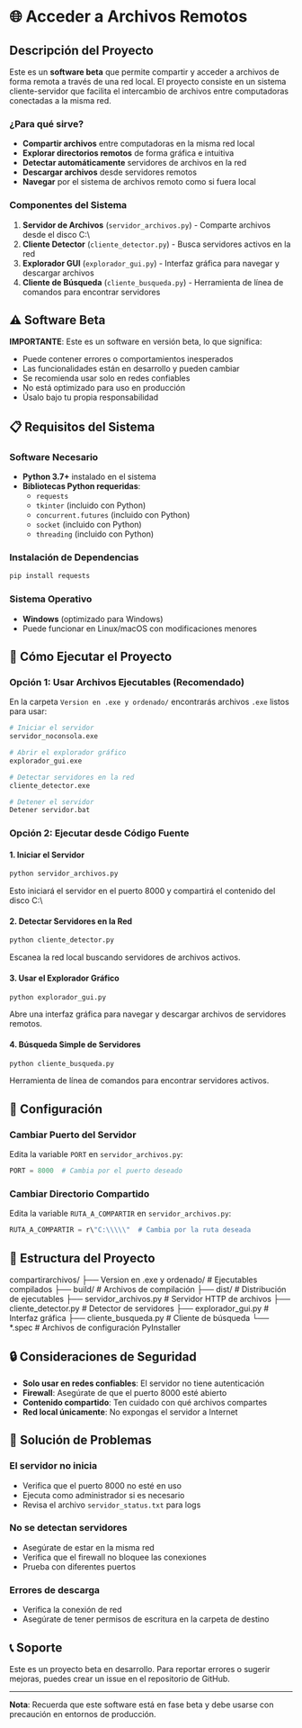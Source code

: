 # 🌐 Acceder a Archivos Remotos

## Descripción del Proyecto

Este es un **software beta** que permite compartir y acceder a archivos de forma remota a través de una red local. El proyecto consiste en un sistema cliente-servidor que facilita el intercambio de archivos entre computadoras conectadas a la misma red.

### ¿Para qué sirve?

- **Compartir archivos** entre computadoras en la misma red local
- **Explorar directorios remotos** de forma gráfica e intuitiva
- **Detectar automáticamente** servidores de archivos en la red
- **Descargar archivos** desde servidores remotos
- **Navegar** por el sistema de archivos remoto como si fuera local

### Componentes del Sistema

1. **Servidor de Archivos** (`servidor_archivos.py`) - Comparte archivos desde el disco C:\\
2. **Cliente Detector** (`cliente_detector.py`) - Busca servidores activos en la red
3. **Explorador GUI** (`explorador_gui.py`) - Interfaz gráfica para navegar y descargar archivos
4. **Cliente de Búsqueda** (`cliente_busqueda.py`) - Herramienta de línea de comandos para encontrar servidores

## ⚠️ Software Beta

**IMPORTANTE**: Este es un software en versión beta, lo que significa:

- Puede contener errores o comportamientos inesperados
- Las funcionalidades están en desarrollo y pueden cambiar
- Se recomienda usar solo en redes confiables
- No está optimizado para uso en producción
- Úsalo bajo tu propia responsabilidad

## 📋 Requisitos del Sistema

### Software Necesario
- **Python 3.7+** instalado en el sistema
- **Bibliotecas Python requeridas**:
  - `requests`
  - `tkinter` (incluido con Python)
  - `concurrent.futures` (incluido con Python)
  - `socket` (incluido con Python)
  - `threading` (incluido con Python)

### Instalación de Dependencias

```bash
pip install requests
```

### Sistema Operativo
- **Windows** (optimizado para Windows)
- Puede funcionar en Linux/macOS con modificaciones menores

## 🚀 Cómo Ejecutar el Proyecto

### Opción 1: Usar Archivos Ejecutables (Recomendado)

En la carpeta `Version en .exe y ordenado/` encontrarás archivos `.exe` listos para usar:

```bash
# Iniciar el servidor
servidor_noconsola.exe

# Abrir el explorador gráfico
explorador_gui.exe

# Detectar servidores en la red
cliente_detector.exe

# Detener el servidor
Detener servidor.bat
```

### Opción 2: Ejecutar desde Código Fuente

#### 1. Iniciar el Servidor
```bash
python servidor_archivos.py
```
Esto iniciará el servidor en el puerto 8000 y compartirá el contenido del disco C:\\

#### 2. Detectar Servidores en la Red
```bash
python cliente_detector.py
```
Escanea la red local buscando servidores de archivos activos.

#### 3. Usar el Explorador Gráfico
```bash
python explorador_gui.py
```
Abre una interfaz gráfica para navegar y descargar archivos de servidores remotos.

#### 4. Búsqueda Simple de Servidores
```bash
python cliente_busqueda.py
```
Herramienta de línea de comandos para encontrar servidores activos.

## 🔧 Configuración

### Cambiar Puerto del Servidor
Edita la variable `PORT` en `servidor_archivos.py`:
```python
PORT = 8000  # Cambia por el puerto deseado
```

### Cambiar Directorio Compartido
Edita la variable `RUTA_A_COMPARTIR` en `servidor_archivos.py`:
```python
RUTA_A_COMPARTIR = r\"C:\\\\\"  # Cambia por la ruta deseada
```

## 📁 Estructura del Proyecto
compartirarchivos/
├── Version en .exe y ordenado/     # Ejecutables compilados
├── build/                          # Archivos de compilación
├── dist/                          # Distribución de ejecutables
├── servidor_archivos.py           # Servidor HTTP de archivos
├── cliente_detector.py            # Detector de servidores
├── explorador_gui.py             # Interfaz gráfica
├── cliente_busqueda.py           # Cliente de búsqueda
└── *.spec                        # Archivos de configuración PyInstaller

## 🔒 Consideraciones de Seguridad

- **Solo usar en redes confiables**: El servidor no tiene autenticación
- **Firewall**: Asegúrate de que el puerto 8000 esté abierto
- **Contenido compartido**: Ten cuidado con qué archivos compartes
- **Red local únicamente**: No expongas el servidor a Internet

## 🐛 Solución de Problemas

### El servidor no inicia
- Verifica que el puerto 8000 no esté en uso
- Ejecuta como administrador si es necesario
- Revisa el archivo `servidor_status.txt` para logs

### No se detectan servidores
- Asegúrate de estar en la misma red
- Verifica que el firewall no bloquee las conexiones
- Prueba con diferentes puertos

### Errores de descarga
- Verifica la conexión de red
- Asegúrate de tener permisos de escritura en la carpeta de destino

## 📞 Soporte

Este es un proyecto beta en desarrollo. Para reportar errores o sugerir mejoras, puedes crear un issue en el repositorio de GitHub.

---

**Nota**: Recuerda que este software está en fase beta y debe usarse con precaución en entornos de producción.
